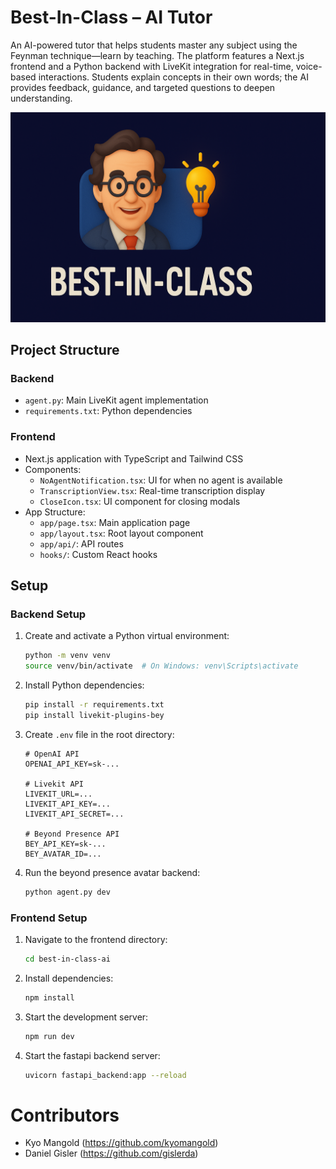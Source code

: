 # Best-In-Class – AI Tutor

An AI-powered tutor that helps students master any subject using the Feynman technique—learn by teaching. The platform features a Next.js frontend and a Python backend with LiveKit integration for real-time, voice-based interactions. Students explain concepts in their own words; the AI provides feedback, guidance, and targeted questions to deepen understanding. 

![Best-In-Class AI Tutor Screenshot](./best_in_class_ai_feynman.png)


## Project Structure

### Backend
- `agent.py`: Main LiveKit agent implementation
- `requirements.txt`: Python dependencies

### Frontend
- Next.js application with TypeScript and Tailwind CSS
- Components:
  - `NoAgentNotification.tsx`: UI for when no agent is available
  - `TranscriptionView.tsx`: Real-time transcription display
  - `CloseIcon.tsx`: UI component for closing modals
- App Structure:
  - `app/page.tsx`: Main application page
  - `app/layout.tsx`: Root layout component
  - `app/api/`: API routes
  - `hooks/`: Custom React hooks

## Setup

### Backend Setup
1. Create and activate a Python virtual environment:
    ```bash
    python -m venv venv
    source venv/bin/activate  # On Windows: venv\Scripts\activate
    ```

2. Install Python dependencies:
    ```bash
    pip install -r requirements.txt
    pip install livekit-plugins-bey
    ```

3. Create `.env` file in the root directory:
    ```
    # OpenAI API  
    OPENAI_API_KEY=sk-...

    # Livekit API  
    LIVEKIT_URL=...
    LIVEKIT_API_KEY=...
    LIVEKIT_API_SECRET=...

    # Beyond Presence API
    BEY_API_KEY=sk-...
    BEY_AVATAR_ID=...
    ```

4. Run the beyond presence avatar backend:
    ```bash
    python agent.py dev
    ```

### Frontend Setup
1. Navigate to the frontend directory:
    ```bash
    cd best-in-class-ai
    ```

2. Install dependencies:
    ```bash
    npm install
    ```

3. Start the development server:
    ```bash
    npm run dev
    ```

4. Start the fastapi backend server:
    ```bash
    uvicorn fastapi_backend:app --reload
    ```
# Contributors 

- Kyo Mangold (https://github.com/kyomangold)
- Daniel Gisler (https://github.com/gislerda)
